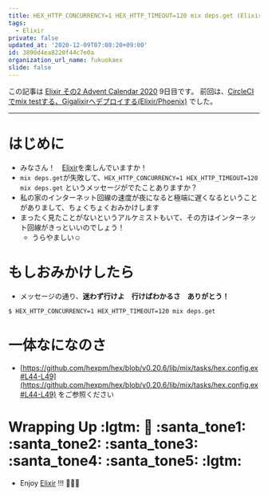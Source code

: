 ```yaml
---
title: HEX_HTTP_CONCURRENCY=1 HEX_HTTP_TIMEOUT=120 mix deps.get (Elixir)
tags:
  - Elixir
private: false
updated_at: '2020-12-09T07:08:20+09:00'
id: 3890d4ea8220f44c7e0a
organization_url_name: fukuokaex
slide: false
---
```


この記事は [Elixir その2 Advent Calendar 2020](https://qiita.com/advent-calendar/2020/elixir2) 9日目です。
前回は、[CircleCIでmix testする、Gigalixirへデプロイする(Elixir/Phoenix)](https://qiita.com/torifukukaiou/items/1e266c7b213cdd3fd58e) でした。

---

# はじめに
- みなさん！　[Elixir](https://elixir-lang.org/)を楽しんでいますか！
- `mix deps.get`が失敗して、`HEX_HTTP_CONCURRENCY=1 HEX_HTTP_TIMEOUT=120 mix deps.get` というメッセージがでたことありますか？
- 私の家のインターネット回線の速度が夜になると極端に遅くなるということがありまして、ちょくちょくおみかけします
- まったく見たことがないというアルケミストもいて、その方はインターネット回線がきっといいのでしょう！
    - うらやましい:relaxed:

# もしおみかけしたら

- メッセージの通り、**迷わず行けよ　行けばわかるさ　ありがとう！**

```
$ HEX_HTTP_CONCURRENCY=1 HEX_HTTP_TIMEOUT=120 mix deps.get
```

# 一体なになのさ

- [https://github.com/hexpm/hex/blob/v0.20.6/lib/mix/tasks/hex.config.ex#L44-L49](https://github.com/hexpm/hex/blob/v0.20.6/lib/mix/tasks/hex.config.ex#L44-L49) をご参照ください

# Wrapping Up :lgtm: :santa: :santa_tone1: :santa_tone2: :santa_tone3: :santa_tone4: :santa_tone5: :lgtm:
- Enjoy [Elixir](https://elixir-lang.org/) !!! :rocket::rocket::rocket:  
